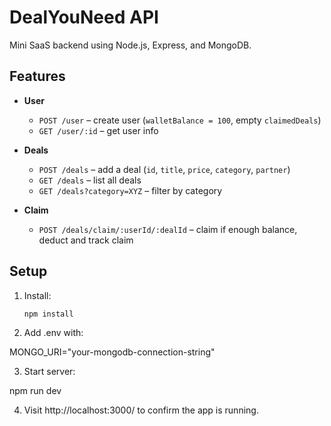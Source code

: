 # DealYouNeed API

Mini SaaS backend using Node.js, Express, and MongoDB.

##  Features

- **User**
  - `POST /user` – create user (`walletBalance = 100`, empty `claimedDeals`)
  - `GET /user/:id` – get user info

- **Deals**
  - `POST /deals` – add a deal (`id`, `title`, `price`, `category`, `partner`)
  - `GET /deals` – list all deals
  - `GET /deals?category=XYZ` – filter by category

- **Claim**
  - `POST /deals/claim/:userId/:dealId` – claim if enough balance, deduct and track claim

##  Setup

1. Install:
   ```bash
   npm install
2. Add .env with:

MONGO_URI="your-mongodb-connection-string"

3. Start server:

  npm run dev

4. Visit http://localhost:3000/ to confirm the app is running.
